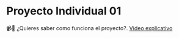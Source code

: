 # Proyecto Individual 01

📹🔴 ¿Quieres saber como funciona el proyecto?.
[Video explicativo](https://www.youtube.com/watch?v=FR_3CNE1L_A)
